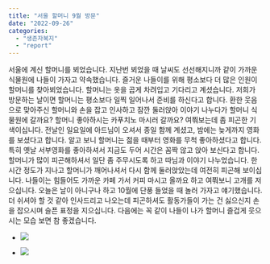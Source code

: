 ```yaml
---
title: "서울 할머니 9월 방문"
date: "2022-09-26"
categories: 
  - "생존자복지"
  - "report"
---
```


서울에 계신 할머니를 뵈었습니다. 지난번 뵈었을 때 날씨도 선선해지니까 같이 가까운 식물원에 나들이 가자고 약속했습니다. 즐거운 나들이를 위해 평소보다 더 많은 인원이 할머니를 찾아뵈었습니다. 할머니는 옷을 곱게 차려입고 기다리고 계셨습니다. 저희가 방문하는 날이면 할머니는 평소보다 일찍 일어나서 준비를 하신다고 합니다. 환한 웃음으로 맞아주신 할머니와 손을 잡고 인사하고 잠깐 둘러앉아 이야기 나누다가 할머니 식물원에 갈까요? 할머니 좋아하시는 카푸치노 마시러 갈까요? 여쭤보는데 좀 피곤한 기색이십니다. 전날인 일요일에 아드님이 오셔서 종일 함께 계셨고, 밤에는 늦게까지 영화를 보셨다고 합니다. 알고 보니 할머니는 젊을 때부터 영화를 무척 좋아하셨다고 합니다. 특히 옛날 서부영화를 좋아하셔서 지금도 두어 시간은 꼼짝 않고 앉아 보신다고 합니다. 할머니가 많이 피곤해하셔서 일단 좀 주무시도록 하고 따님과 이야기 나누었습니다. 한 시간 정도가 지나고 할머니가 깨어나셔서 다시 함께 둘러앉았는데 여전히 피곤해 보이십니다. 나들이는 힘들어도 가까운 카페 가서 커피 마시고 올까요 하고 여쭤보니 고개를 저으십니다. 오늘은 날이 아니구나 하고 10월에 단풍 들었을 때 놀러 가자고 얘기했습니다. 더 쉬셔야 할 것 같아 인사드리고 나오는데 피곤하셔도 활동가들이 가는 건 싫으신지 손을 잡으시며 슬픈 표정을 지으십니다. 다음에는 꼭 같이 나들이 나가 할머니 즐겁게 웃으시는 모습 보면 참 좋겠습니다.

- ![](https://womenandwar.net/kr/wp-content/uploads/2022/09/크기변환120220926_134641-rotated.jpg)
    
- ![](https://womenandwar.net/kr/wp-content/uploads/2022/09/사본-KakaoTalk_20220927_091531719-1024x588.jpg)
